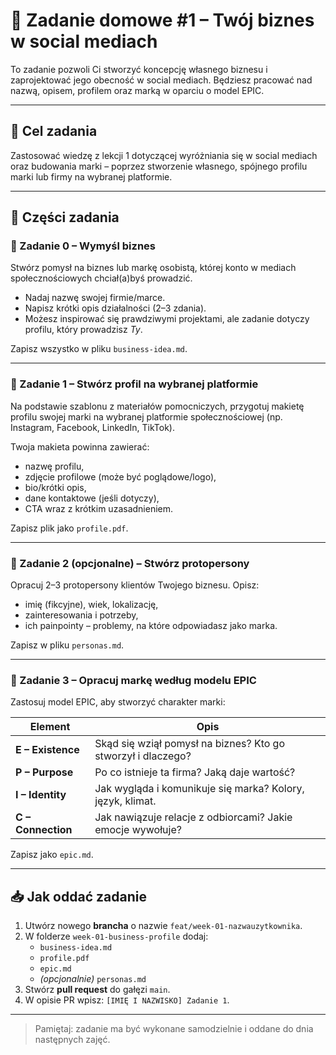 # 🧾 Zadanie domowe #1 – Twój biznes w social mediach

To zadanie pozwoli Ci stworzyć koncepcję własnego biznesu i zaprojektować jego obecność w social mediach. Będziesz pracować nad nazwą, opisem, profilem oraz marką w oparciu o model EPIC.

---

## 🎯 Cel zadania

Zastosować wiedzę z lekcji 1 dotyczącej wyróżniania się w social mediach oraz budowania marki – poprzez stworzenie własnego, spójnego profilu marki lub firmy na wybranej platformie.

---

## 🔢 Części zadania

### 🧠 Zadanie 0 – Wymyśl biznes

Stwórz pomysł na biznes lub markę osobistą, której konto w mediach społecznościowych chciał(a)byś prowadzić.

- Nadaj nazwę swojej firmie/marce.
- Napisz krótki opis działalności (2–3 zdania).
- Możesz inspirować się prawdziwymi projektami, ale zadanie dotyczy profilu, który prowadzisz *Ty*.

Zapisz wszystko w pliku `business-idea.md`.

---

### 📱 Zadanie 1 – Stwórz profil na wybranej platformie

Na podstawie szablonu z materiałów pomocniczych, przygotuj makietę profilu swojej marki na wybranej platformie społecznościowej (np. Instagram, Facebook, LinkedIn, TikTok).

Twoja makieta powinna zawierać:
- nazwę profilu,
- zdjęcie profilowe (może być poglądowe/logo),
- bio/krótki opis,
- dane kontaktowe (jeśli dotyczy),
- CTA wraz z krótkim uzasadnieniem.

Zapisz plik jako `profile.pdf`.

---

### 👥 Zadanie 2 (opcjonalne) – Stwórz protopersony

Opracuj 2–3 protopersony klientów Twojego biznesu. Opisz:
- imię (fikcyjne), wiek, lokalizację,
- zainteresowania i potrzeby,
- ich painpointy – problemy, na które odpowiadasz jako marka.

Zapisz w pliku `personas.md`.

---

### 💎 Zadanie 3 – Opracuj markę według modelu EPIC

Zastosuj model EPIC, aby stworzyć charakter marki:

| Element | Opis |
|--------|------|
| **E – Existence** | Skąd się wziął pomysł na biznes? Kto go stworzył i dlaczego? |
| **P – Purpose** | Po co istnieje ta firma? Jaką daje wartość? |
| **I – Identity** | Jak wygląda i komunikuje się marka? Kolory, język, klimat. |
| **C – Connection** | Jak nawiązuje relacje z odbiorcami? Jakie emocje wywołuje? |

Zapisz jako `epic.md`.

---

## 📥 Jak oddać zadanie

1. Utwórz nowego **brancha** o nazwie `feat/week-01-nazwauzytkownika`.
2. W folderze `week-01-business-profile` dodaj:
   - `business-idea.md`
   - `profile.pdf`
   - `epic.md`
   - *(opcjonalnie)* `personas.md`
3. Stwórz **pull request** do gałęzi `main`.
4. W opisie PR wpisz: `[IMIĘ I NAZWISKO] Zadanie 1`.

---

> Pamiętaj: zadanie ma być wykonane samodzielnie i oddane do dnia następnych zajęć.